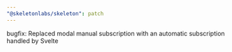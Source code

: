 ```yaml
---
"@skeletonlabs/skeleton": patch
---
```


bugfix: Replaced modal manual subscription with an automatic subscription handled by Svelte
